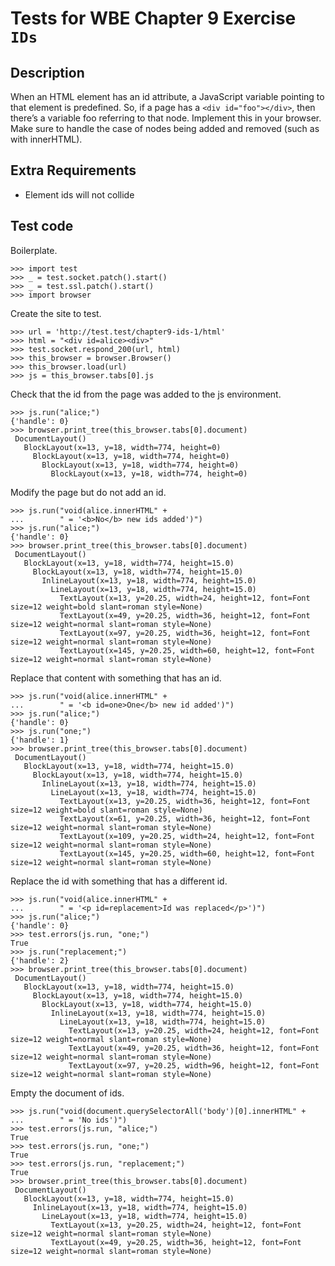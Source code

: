 Tests for WBE Chapter 9 Exercise `IDs`
============================================

Description
-----------

When an HTML element has an id attribute, a JavaScript variable pointing to
    that element is predefined.
So, if a page has a `<div id="foo"></div>`, then there’s a variable foo
    referring to that node.
Implement this in your browser.
Make sure to handle the case of nodes being added and removed (such as with
    innerHTML).


Extra Requirements
------------------
* Element ids will not collide


Test code
---------

Boilerplate.

    >>> import test
    >>> _ = test.socket.patch().start()
    >>> _ = test.ssl.patch().start()
    >>> import browser

Create the site to test.

    >>> url = 'http://test.test/chapter9-ids-1/html'
    >>> html = "<div id=alice><div>"
    >>> test.socket.respond_200(url, html)
    >>> this_browser = browser.Browser()
    >>> this_browser.load(url)
    >>> js = this_browser.tabs[0].js

Check that the id from the page was added to the js environment.

    >>> js.run("alice;")
    {'handle': 0}
    >>> browser.print_tree(this_browser.tabs[0].document)
     DocumentLayout()
       BlockLayout(x=13, y=18, width=774, height=0)
         BlockLayout(x=13, y=18, width=774, height=0)
           BlockLayout(x=13, y=18, width=774, height=0)
             BlockLayout(x=13, y=18, width=774, height=0)

Modify the page but do not add an id.

    >>> js.run("void(alice.innerHTML" +
    ...        " = '<b>No</b> new ids added')")
    >>> js.run("alice;")
    {'handle': 0}
    >>> browser.print_tree(this_browser.tabs[0].document)
     DocumentLayout()
       BlockLayout(x=13, y=18, width=774, height=15.0)
         BlockLayout(x=13, y=18, width=774, height=15.0)
           InlineLayout(x=13, y=18, width=774, height=15.0)
             LineLayout(x=13, y=18, width=774, height=15.0)
               TextLayout(x=13, y=20.25, width=24, height=12, font=Font size=12 weight=bold slant=roman style=None)
               TextLayout(x=49, y=20.25, width=36, height=12, font=Font size=12 weight=normal slant=roman style=None)
               TextLayout(x=97, y=20.25, width=36, height=12, font=Font size=12 weight=normal slant=roman style=None)
               TextLayout(x=145, y=20.25, width=60, height=12, font=Font size=12 weight=normal slant=roman style=None)

Replace that content with something that has an id.

    >>> js.run("void(alice.innerHTML" +
    ...        " = '<b id=one>One</b> new id added')")
    >>> js.run("alice;")
    {'handle': 0}
    >>> js.run("one;")
    {'handle': 1}
    >>> browser.print_tree(this_browser.tabs[0].document)
     DocumentLayout()
       BlockLayout(x=13, y=18, width=774, height=15.0)
         BlockLayout(x=13, y=18, width=774, height=15.0)
           InlineLayout(x=13, y=18, width=774, height=15.0)
             LineLayout(x=13, y=18, width=774, height=15.0)
               TextLayout(x=13, y=20.25, width=36, height=12, font=Font size=12 weight=bold slant=roman style=None)
               TextLayout(x=61, y=20.25, width=36, height=12, font=Font size=12 weight=normal slant=roman style=None)
               TextLayout(x=109, y=20.25, width=24, height=12, font=Font size=12 weight=normal slant=roman style=None)
               TextLayout(x=145, y=20.25, width=60, height=12, font=Font size=12 weight=normal slant=roman style=None)

Replace the id with something that has a different id.

    >>> js.run("void(alice.innerHTML" +
    ...        " = '<p id=replacement>Id was replaced</p>')")
    >>> js.run("alice;")
    {'handle': 0}
    >>> test.errors(js.run, "one;")
    True
    >>> js.run("replacement;")
    {'handle': 2}
    >>> browser.print_tree(this_browser.tabs[0].document)
     DocumentLayout()
       BlockLayout(x=13, y=18, width=774, height=15.0)
         BlockLayout(x=13, y=18, width=774, height=15.0)
           BlockLayout(x=13, y=18, width=774, height=15.0)
             InlineLayout(x=13, y=18, width=774, height=15.0)
               LineLayout(x=13, y=18, width=774, height=15.0)
                 TextLayout(x=13, y=20.25, width=24, height=12, font=Font size=12 weight=normal slant=roman style=None)
                 TextLayout(x=49, y=20.25, width=36, height=12, font=Font size=12 weight=normal slant=roman style=None)
                 TextLayout(x=97, y=20.25, width=96, height=12, font=Font size=12 weight=normal slant=roman style=None)

Empty the document of ids.

    >>> js.run("void(document.querySelectorAll('body')[0].innerHTML" +
    ...        " = 'No ids')")
    >>> test.errors(js.run, "alice;")
    True
    >>> test.errors(js.run, "one;")
    True
    >>> test.errors(js.run, "replacement;")
    True
    >>> browser.print_tree(this_browser.tabs[0].document)
     DocumentLayout()
       BlockLayout(x=13, y=18, width=774, height=15.0)
         InlineLayout(x=13, y=18, width=774, height=15.0)
           LineLayout(x=13, y=18, width=774, height=15.0)
             TextLayout(x=13, y=20.25, width=24, height=12, font=Font size=12 weight=normal slant=roman style=None)
             TextLayout(x=49, y=20.25, width=36, height=12, font=Font size=12 weight=normal slant=roman style=None)





